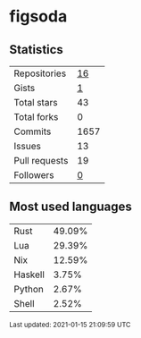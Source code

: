 # figsoda


## Statistics

<table>
    <tr>
        <td>Repositories</td>
        <td><a href="https://github.com/figsoda?tab=repositories">16</a></td>
    </tr>
    <tr>
        <td>Gists</td>
        <td><a href="https://gist.github.com/figsoda">1</a></td>
    </tr>
    <tr>
        <td>Total stars</td>
        <td>43</td>
    </tr>
    <tr>
        <td>Total forks</td>
        <td>0</td>
    </tr>
    <tr>
        <td>Commits</td>
        <td>1657</td>
    </tr>
    <tr>
        <td>Issues</td>
        <td>13</td>
    </tr>
    <tr>
        <td>Pull requests</td>
        <td>19</td>
    </tr>
    <tr>
        <td>Followers</td>
        <td><a href="https://github.com/figsoda?tab=followers">0</a></td>
    </tr>
</table>


## Most used languages

<table>
<tr><td>Rust</td><td>49.09%</td></tr>
<tr><td>Lua</td><td>29.39%</td></tr>
<tr><td>Nix</td><td>12.59%</td></tr>
<tr><td>Haskell</td><td>3.75%</td></tr>
<tr><td>Python</td><td>2.67%</td></tr>
<tr><td>Shell</td><td>2.52%</td></tr>
</table>


<sub>Last updated: 2021-01-15 21:09:59 UTC</sub>

